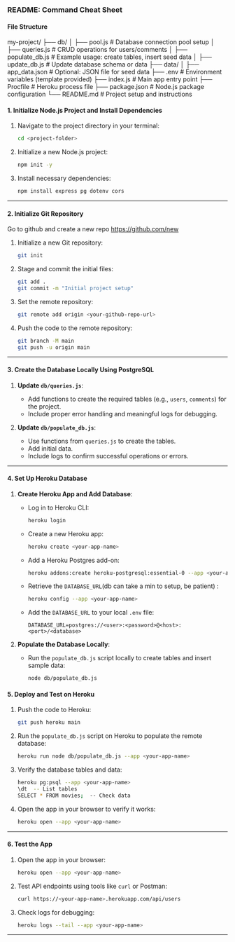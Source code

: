 ### **README: Command Cheat Sheet**
#### File Structure
my-project/
├── db/
│   ├── pool.js         # Database connection pool setup
│   ├── queries.js      # CRUD operations for users/comments
│   ├── populate_db.js  # Example usage: create tables, insert seed data
│   ├── update_db.js    # Update database schema or data
├── data/
│   ├── app_data.json   # Optional: JSON file for seed data
├── .env                # Environment variables (template provided)
├── index.js            # Main app entry point
├── Procfile            # Heroku process file
├── package.json        # Node.js package configuration
└── README.md           # Project setup and instructions


#### **1. Initialize Node.js Project and Install Dependencies**
1. Navigate to the project directory in your terminal:
   ```bash
   cd <project-folder>
   ```

2. Initialize a new Node.js project:
   ```bash
   npm init -y
   ```

3. Install necessary dependencies:
   ```bash
   npm install express pg dotenv cors
   ```


---

#### **2. Initialize Git Repository**
Go to github and create a new repo 
https://github.com/new

1. Initialize a new Git repository:
   ```bash
   git init
   ```


3. Stage and commit the initial files:
   ```bash
   git add .
   git commit -m "Initial project setup"
   ```

4. Set the remote repository:
   ```bash
   git remote add origin <your-github-repo-url>
   ```

5. Push the code to the remote repository:
   ```bash
   git branch -M main
   git push -u origin main
   ```

---

#### **3. Create the Database Locally Using PostgreSQL**
1. **Update `db/queries.js`**:
   - Add functions to create the required tables (e.g., `users`, `comments`) for the project.
   - Include proper error handling and meaningful logs for debugging.

2. **Update `db/populate_db.js`**:
   - Use functions from `queries.js` to create the tables.
   - Add initial data.
   - Include logs to confirm successful operations or errors.

---


#### **4. Set Up Heroku Database**
1. **Create Heroku App and Add Database**:
   - Log in to Heroku CLI:
     ```bash
     heroku login
     ```
   - Create a new Heroku app:
     ```bash
     heroku create <your-app-name>
     ```
   - Add a Heroku Postgres add-on:
     ```bash
     heroku addons:create heroku-postgresql:essential-0 --app <your-app-name>
     ```
   - Retrieve the `DATABASE_URL`(db can take a min to setup, be patient) :
     ```bash
     heroku config --app <your-app-name>
     ```
   - Add the `DATABASE_URL` to your local `.env` file:
     ```plaintext
     DATABASE_URL=postgres://<user>:<password>@<host>:<port>/<database>
     ```

2. **Populate the Database Locally**:
   - Run the `populate_db.js` script locally to create tables and insert sample data:
     ```bash
     node db/populate_db.js
     ```


#### **5. Deploy and Test on Heroku**
1. Push the code to Heroku:
   ```bash
   git push heroku main
   ```

2. Run the `populate_db.js` script on Heroku to populate the remote database:
   ```bash
   heroku run node db/populate_db.js --app <your-app-name>
   ```

3. Verify the database tables and data:
   ```bash
   heroku pg:psql --app <your-app-name>
   \dt  -- List tables
   SELECT * FROM movies;  -- Check data
   ```

4. Open the app in your browser to verify it works:
   ```bash
   heroku open --app <your-app-name>
   ```

---

#### **6. Test the App**
1. Open the app in your browser:
   ```bash
   heroku open --app <your-app-name>
   ```

2. Test API endpoints using tools like `curl` or Postman:
   ```bash
   curl https://<your-app-name>.herokuapp.com/api/users
   ```

3. Check logs for debugging:
   ```bash
   heroku logs --tail --app <your-app-name>
   ```

---
